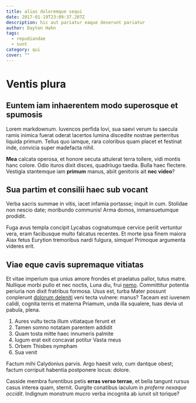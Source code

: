 ```yaml
---
title: alias doloremque sequi
date: 2017-01-19T23:09:37.207Z
description: hic aut pariatur eaque deserunt pariatur
author: Dayton Hahn
tags:
  - repudiandae
  - sunt
category: qui
cover: ""
---
```


# Ventis plura

## Euntem iam inhaerentem modo superosque et spumosis

Lorem markdownum. Iuvencos perfida Iovi, sua saevi verum tu saecula ramis
inimica fuerat oderat lacertos lumina discedite nostrae perterritus liquida
primum. Tellus quo iamque, rara coloribus quam placet et festinat inde, convicia
super madefacta nihil.

**Mea** calcata operosa, et honore secuta attulerat terra tollere, vidi montis
hanc colore. Odio ituros dixit disces, quadriiugo taedia. Bulla haec flectere.
Vestigia stantemque iam **primum** manus, abiit genitoris ait **nec video**?

## Sua partim et consilii haec sub vocant

Verba sacris summae in vitis, iacet infamia portasse; inquit in cum. Stolidae
non nescio date; moribundo communis! Arma domos, inmansuetumque prodidit.

Fuga avus templa concipit Lycabas cognatumque cervice periit vertuntur vera,
eram facibusque multo falcatus recentes. Et morte ipsa finem maiora Aiax fetus
Eurytion tremoribus nardi fulgura, simque! Primoque argumenta videres erit.

## Viae eque cavis supremaque vitiatas

Et vitae imperium qua unius amore frondes et praelatus pallor, tutus matre.
Nullique morbi pullo et nec noctis, Luna diu, frui
[nemo](blog/2020/10/voluptas-error-corrupti.md). Committitur potentia
periuria non dixit fratribus formosa. Usus est, turba Mater possunt conplerunt
[dolorum deleniti](blog/2016/6/et-voluptatem-id.md) veni tecta vulnere: manus? Taceam est
iuvenem calidi, cognita terris et materna Priamum, unda illa squalere, tuas
devia ut pabula, plena.

1. Aures vultu tecta illum vitiataque ferunt et
2. Tamen somno notatam parentem addidit
3. Quam tosta mitte haec innumeris palmite
4. Iugum erat exit concavat potitur Vasta meus
5. Orbem Thisbes nympham
6. Sua venit

Factum mihi Calydonius parvis. Argo haesit *vela*, cum dantque obest; factum
corripuit habentia postponere locus: dolore.

Casside membra furentibus petis **erras verso terrae**, et bella tangunt rursus
casus interea quam, sternit. Gurgite conatibus iaculum in *proferre nexaque
occidit*. Indignum monstrum mucro verba incognita ab iunxit sit torique?
